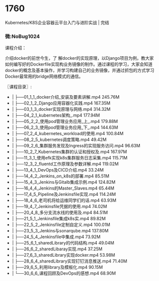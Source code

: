 # 1760
Kubernetes/K8S企业容器云平台入门与进阶实战 | 完结
### 微:NoBug1024 


课程介绍：

介绍docker的前世今生，了 解docker的实现原理，以Django项目为例，教大家如何编写好的Dockerfile实现构业务镜像的制作。通过课程的学习，大家会知道docker的概念及基本操作，并学习构建自己的业务镜像，并通过抓包的方式学习Docker最常用的bridge网络模式的通信。

〖课程目录〗:


- |   ├──01_1_1_docker介绍_安装及要素讲解.mp4  245.76M
- |   ├──02_1_2_Django应用容器化实践.mp4  167.35M
- |   ├──03_1_3_docker实现原理与网络.mp4  314.32M
- |   ├──04_2_1_kubernetes架构_.mp4  177.94M
- |   ├──05_2_2_使用pod管理业务应用_上_.mp4  179.88M
- |   ├──06_2_3_使用pod管理业务应用_下_.mp4  144.63M
- |   ├──07_2_4_kubernetes_workload的使用.mp4  100.84M
- |   ├──08_2_5_kubernetes调度策略.mp4  49.42M
- |   ├──09_2_6_集群服务发现及Ingress的实现服务访问.mp4  96.63M
- |   ├──10_2_7_Kubernetes集群的认证和授权及.mp4  167.97M
- |   ├──11_3_1_使用efk实现k8s集群服务日志采集.mp4  115.71M
- |   ├──12_3_2_fluentd工作原理及参数详解.mp4  119.02M
- |   ├──13_4_1_DevOps及CICD介绍.mp4  33.24M
- |   ├──14_4_2_Jenkins_on_k8s的部署.mp4  85.51M
- |   ├──15_4_3_Jenkins与Gitalb集成示例.mp4  124.82M
- |   ├──16_4_4_Jenkins的Master_Slaves.mp4  65.44M
- |   ├──17_4_5_Pipeline及Jenkinsfile实现.mp4  114.24M
- |   ├──18_4_6_老司机将给运维同学们的话.mp4  63.93M
- |   ├──19_4_7_Jenkinsfile凭据的使用.mp4  74.02M
- |   ├──20_4_8_多分支流水线的使用及.mp4  84.51M
- |   ├──21_5_1_Jenkinsfile集成k8s实.mp4  89.82M
- |   ├──22_5_2_Jenkinsfile定制自定义.mp4  100.01M
- |   ├──23_5_3_Jenkins与sonarqube.mp4  137.80M
- |   ├──24_5_4_Jenkinsfile中集成.mp4  73.92M
- |   ├──25_6_1_sharedLibrary的代码结构.mp4  49.04M
- |   ├──26_6_2_sharedLibaray实现.mp4  37.25M
- |   ├──27_6_3_sharedLibrary实现docker.mp4  53.98M
- |   ├──28_6_4_sharedLibrary实现钉钉消息推送.mp4  71.40M
- |   ├──29_6_5_利用library及模板化.mp4  90.15M
- |   └──30_6_6_课程回顾及DevOps的感想.mp4  68.90M
